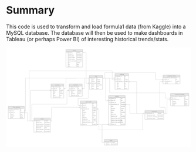 # Summary
This code is used to transform and load formula1 data (from Kaggle) into a MySQL database. The database will then be used to make dashboards in Tableau (or perhaps Power BI) of interesting historical trends/stats. 

![Table Schema](database/database_schema/schema.png)